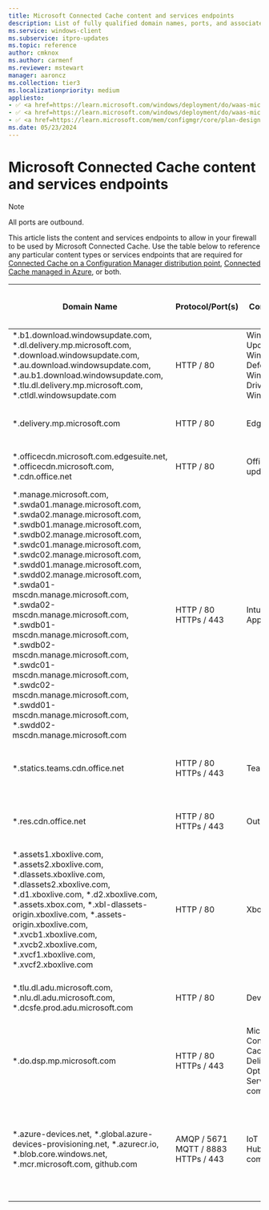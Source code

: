 ```yaml
---
title: Microsoft Connected Cache content and services endpoints
description: List of fully qualified domain names, ports, and associated content used by Microsoft Connected Cache.
ms.service: windows-client
ms.subservice: itpro-updates
ms.topic: reference
author: cmknox
ms.author: carmenf
ms.reviewer: mstewart
manager: aaroncz
ms.collection: tier3
ms.localizationpriority: medium
appliesto: 
- ✅ <a href=https://learn.microsoft.com/windows/deployment/do/waas-microsoft-connected-cache target=_blank>Microsoft Connected Cache for ISPs</a>
- ✅ <a href=https://learn.microsoft.com/windows/deployment/do/waas-microsoft-connected-cache target=_blank>Microsoft Connected Cache for Enterprise and Education</a>
- ✅ <a href=https://learn.microsoft.com/mem/configmgr/core/plan-design/hierarchy/microsoft-connected-cache target=_blank>Connected Cache on a Configuration Manager distribution point</a>		
ms.date: 05/23/2024
---
```


# Microsoft Connected Cache content and services endpoints

> [!NOTE]
> All ports are outbound.

This article lists the content and services endpoints to allow in your firewall to be used by Microsoft Connected Cache.
Use the table below to reference any particular content types or services endpoints that are required for [Connected Cache on a Configuration Manager distribution point](/mem/configmgr/core/plan-design/hierarchy/microsoft-connected-cache), [Connected Cache managed in Azure](waas-microsoft-connected-cache.md), or both.

|Domain Name  |Protocol/Port(s)  | Content Type | Additional Information | Microsoft Connected Cache Version |
|---------|---------|---------------|-------------------|-----------------|
| *.b1.download.windowsupdate.com, *.dl.delivery.mp.microsoft.com, *.download.windowsupdate.com, *.au.download.windowsupdate.com, *.au.b1.download.windowsupdate.com, *.tlu.dl.delivery.mp.microsoft.com, *.ctldl.windowsupdate.com   |  HTTP / 80  | Windows Update </br> Windows Defender </br> Windows Drivers </br> Windows Store | [Complete list](/windows/privacy/manage-windows-2004-endpoints) of endpoints for Windows Update services and payload. | Both |
| *.delivery.mp.microsoft.com  |  HTTP / 80  | Edge Browser | [Complete list](/deployedge/microsoft-edge-security-endpoints) of endpoints for Edge Browser. | Both |
| *.officecdn.microsoft.com.edgesuite.net, *.officecdn.microsoft.com, *.cdn.office.net |  HTTP / 80  | Office CDN updates | [Complete list](/office365/enterprise/office-365-endpoints) of endpoints for Office CDN updates. | Both |
| *.manage.microsoft.com, *.swda01.manage.microsoft.com, *.swda02.manage.microsoft.com, *.swdb01.manage.microsoft.com, *.swdb02.manage.microsoft.com, *.swdc01.manage.microsoft.com, *.swdc02.manage.microsoft.com, *.swdd01.manage.microsoft.com, *.swdd02.manage.microsoft.com, *.swda01-mscdn.manage.microsoft.com, *.swda02-mscdn.manage.microsoft.com, *.swdb01-mscdn.manage.microsoft.com, *.swdb02-mscdn.manage.microsoft.com, *.swdc01-mscdn.manage.microsoft.com, *.swdc02-mscdn.manage.microsoft.com, *.swdd01-mscdn.manage.microsoft.com, *.swdd02-mscdn.manage.microsoft.com |  HTTP / 80 </br> HTTPs / 443  | Intune Win32 Apps | [Complete list](/mem/intune/fundamentals/intune-endpoints) of endpoints for Intune Win32 Apps updates. | Both |
| *.statics.teams.cdn.office.net |  HTTP / 80 </br> HTTPs / 443  | Teams | Future support is planned for peering and Connected Cache | TBD |
| *.res.cdn.office.net |  HTTP / 80 </br> HTTPs / 443  | Outlook | Future support is planned for peering and Connected Cache | TBD |
| *.assets1.xboxlive.com, *.assets2.xboxlive.com, *.dlassets.xboxlive.com, *.dlassets2.xboxlive.com, *.d1.xboxlive.com, *.d2.xboxlive.com, *.assets.xbox.com, *.xbl-dlassets-origin.xboxlive.com, *.assets-origin.xboxlive.com, *.xvcb1.xboxlive.com, *.xvcb2.xboxlive.com, *.xvcf1.xboxlive.com, *.xvcf2.xboxlive.com |  HTTP / 80 | Xbox | | Both |
| *.tlu.dl.adu.microsoft.com, *.nlu.dl.adu.microsoft.com, *.dcsfe.prod.adu.microsoft.com |  HTTP / 80 | Device Update | [Complete list](/azure/iot-hub-device-update/) of endpoints for Device Update updates.  |  Both |
| *.do.dsp.mp.microsoft.com |  HTTP / 80 </br> HTTPs / 443 | Microsoft Connected Cache -> Delivery Optimization Services communication | [Complete list](../do/waas-delivery-optimization-faq.yml) of endpoints for Delivery Optimization only.  | Connected Cache Managed in Azure |
| *.azure-devices.net, *.global.azure-devices-provisioning.net, *.azurecr.io, *.blob.core.windows.net, *.mcr.microsoft.com, github.com |  AMQP / 5671 </br>  MQTT / 8883 </br> HTTPs / 443 | IoT Edge / IoT Hub communication| [Complete list](/azure/iot-hub/iot-hub-devguide-protocols) of Azure IoT Hub communication protocols and ports. [Azure IoT Guide](/azure/iot-hub/iot-hub-devguide-endpoints) to understanding Azure IoT Hub endpoints. | Connected Cache Managed in Azure |
